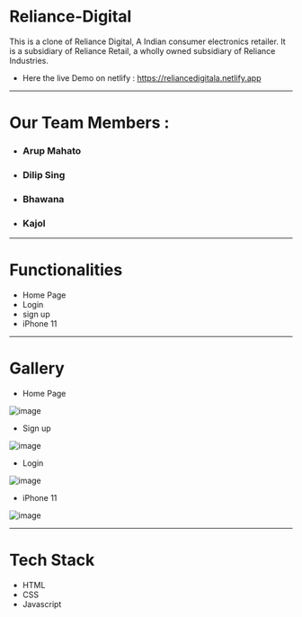 # Reliance-Digital


This is a clone of Reliance Digital, A Indian consumer electronics retailer. It is a subsidiary of Reliance Retail, a wholly owned subsidiary of Reliance Industries. 
* Here the live Demo on netlify : https://reliancedigitala.netlify.app
----------------------------
# Our Team Members :
* ### Arup Mahato
* ### Dilip Sing
* ### Bhawana 
* ### Kajol


-------------------------


# Functionalities 

* Home Page 
* Login 
* sign up 
* iPhone 11

---------------------------
# Gallery
* Home Page 
<img src="https://i.imgur.com/8sv44GN.png"  alt="image" />

* Sign up
<img src="https://i.imgur.com/DIYJedL.png" alt="image" />

* Login 
<img src="https://i.imgur.com/Ro6QRZS.png"  alt="image" />

* iPhone 11
<img src="https://i.imgur.com/o4SKOda.png"  alt="image" />

---------------------------

# Tech Stack 
 
* HTML
* CSS
* Javascript 
